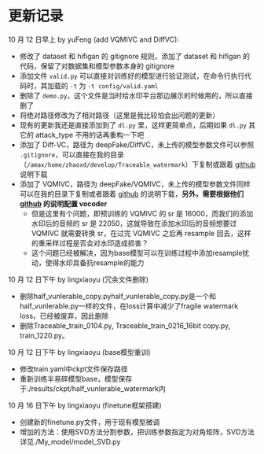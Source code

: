 # 更新记录

10 月 12 日早上 by yuFeng (add VQMIVC and DiffVC):

- 修改了 dataset 和 hifigan 的 gitignore 规则，添加了 dataset 和 hifigan 的代码，保留了对数据集和模型参数本身的 gitignore
- 添加文件 `valid.py` 可以直接对训练好的模型进行验证测试，在命令行执行代码时，其加载的 `-t` 为 `-t config/valid.yaml`
- 删除了 `demo.py`，这个文件是当时给水印平台那边展示的时候用的，所以直接删了
- 将绝对路径修改为了相对路径（这里是我比较怕会出问题的更新）
- 现有的更新我还是直接添加到了 `dl.py` 里，这样更简单点，后期如果 `dl.py` 其它的 attack_type 不用的话再重构一下吧
- 添加了 Diff-VC，路径为 deepFake/DiffVC，未上传的模型参数文件可以参照 `.gitignore`，可以直接在我的目录（`/amax/home/zhaoxd/develop/Traceable_watermark`）下复制或跟着 [github](https://github.com/trinhtuanvubk/Diff-VC/tree/main) 说明下载
- 添加了 VQMIVC，路径为 deepFake/VQMIVC，未上传的模型参数文件同样可以在我的目录下复制或者跟着 [github](https://github.com/Wendison/VQMIVC) 的说明下载，**另外，需要根据他们 [github](https://github.com/Wendison/VQMIVC) 的说明配置 vocoder**
    - 但是这里有个问题，即预训练的 VQMIVC 的 sr 是 16000，而我们的添加水印后的音频的 sr 是 22050，这就导致在添加水印后的音频想要过 VQMIVC 就需要转换 sr，在过完 VQMIVC 之后再 resample 回去，这样的重采样过程是否会对水印造成损害？
    - 这个问题已经被解决，因为base模型可以在训练过程中添加resample扰动，使得水印具备抗resample的能力

10 月 12 日下午 by lingxiaoyu (冗余文件删除)
- 删除half_vunlerable_copy.pyhalf_vunlerable_copy.py是一个和half_vunlerable.py一样的文件，在loss计算中减少了fragile watermark loss，已经被废弃，因此删除
- 删除Traceable_train_0104.py, Traceable_train_0216_16bit copy.py, train_1220.py。

10 月 12 日下午 by lingxiaoyu (base模型重训)
- 修改train.yaml中ckpt文件保存路径
- 重新训练半易碎模型base，模型保存于./results/ckpt/half_vunlerable_watermark内

10 月 16 日下午 by lingxiaoyu (finetune框架搭建)
- 创建新的finetune.py文件，用于现有模型微调
- 增加的方法：使用SVD方法分割参数，把训练参数指定为对角矩阵，SVD方法详见./My_model/model_SVD.py